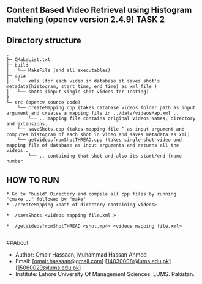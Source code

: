 ## Content Based Video Retrieval using Histogram matching (opencv version 2.4.9) TASK 2

## Directory structure

```
.
├─ CMakeList.txt
├─ build
│   └── MakeFile (and all executables)
├─ data
│   └── xmls (for each video in database it saves shot's metadata(histogram, start time, end time) as xml file )
│   └── shots (input single shot videos for Testing)
├
└─ src (opencv source code)
    └── createMapping.cpp (takes database videos folder path as input argument and creates a mapping file in ../data/videosMap.xml ..
        └── .. mapping file contains original videos Names, directory and extensions.
    └── saveShots.cpp (takes mapping file ^ as input argument and computes histogram of each shot in video and saves metadata as xml)
    └── getVideosfromShotTHREAD.cpp (takes single-shot-video and mapping file of database as input arguments and returns all the videos..
        └── .. containing that shot and also its start/end frame number.
```

## HOW TO RUN 
```
* Go to "build" Directory and compile all cpp files by running   "cmake .." followed by "make"
* ./createMapping <path of directory containing videos>

* ./saveShots <videos mapping file.xml > 

* ./getVideosfromShotTHREAD <shot.mp4> <videos mapping file.xml>


```

##About
* Author: Omair Hassaan, Muhammad Hassan Ahmed
* Email: [omair.hassaan@gmail.com] [14030008@lums.edu.pk] [15060029@lums.edu.pk]
* Institute: Lahore University Of Management Sciences. LUMS. Pakistan.
